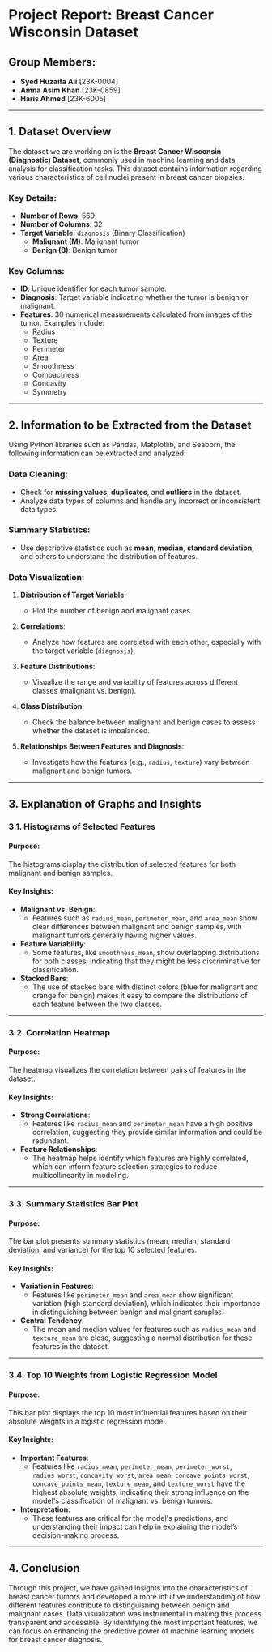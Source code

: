 # Project Report: Breast Cancer Wisconsin Dataset

## Group Members:
- **Syed Huzaifa Ali** [23K-0004]  
- **Amna Asim Khan** [23K-0859]  
- **Haris Ahmed** [23K-6005]  

---

## 1. Dataset Overview
The dataset we are working on is the **Breast Cancer Wisconsin (Diagnostic) Dataset**, commonly used in machine learning and data analysis for classification tasks. This dataset contains information regarding various characteristics of cell nuclei present in breast cancer biopsies.

### Key Details:
- **Number of Rows**: 569  
- **Number of Columns**: 32  
- **Target Variable**: `diagnosis` (Binary Classification)  
  - **Malignant (M)**: Malignant tumor  
  - **Benign (B)**: Benign tumor  

### Key Columns:
- **ID**: Unique identifier for each tumor sample.  
- **Diagnosis**: Target variable indicating whether the tumor is benign or malignant.  
- **Features**: 30 numerical measurements calculated from images of the tumor. Examples include:
  - Radius
  - Texture
  - Perimeter
  - Area
  - Smoothness
  - Compactness
  - Concavity
  - Symmetry

---

## 2. Information to be Extracted from the Dataset
Using Python libraries such as Pandas, Matplotlib, and Seaborn, the following information can be extracted and analyzed:

### Data Cleaning:
- Check for **missing values**, **duplicates**, and **outliers** in the dataset.  
- Analyze data types of columns and handle any incorrect or inconsistent data types.

### Summary Statistics:
- Use descriptive statistics such as **mean**, **median**, **standard deviation**, and others to understand the distribution of features.

### Data Visualization:
1. **Distribution of Target Variable**:  
   - Plot the number of benign and malignant cases.  

2. **Correlations**:  
   - Analyze how features are correlated with each other, especially with the target variable (`diagnosis`).  

3. **Feature Distributions**:  
   - Visualize the range and variability of features across different classes (malignant vs. benign).  

4. **Class Distribution**:  
   - Check the balance between malignant and benign cases to assess whether the dataset is imbalanced.

5. **Relationships Between Features and Diagnosis**:  
   - Investigate how the features (e.g., `radius`, `texture`) vary between malignant and benign tumors.

---

## 3. Explanation of Graphs and Insights

### 3.1. Histograms of Selected Features
#### Purpose:
The histograms display the distribution of selected features for both malignant and benign samples.

#### Key Insights:
- **Malignant vs. Benign**:  
  - Features such as `radius_mean`, `perimeter_mean`, and `area_mean` show clear differences between malignant and benign samples, with malignant tumors generally having higher values.  
- **Feature Variability**:  
  - Some features, like `smoothness_mean`, show overlapping distributions for both classes, indicating that they might be less discriminative for classification.  
- **Stacked Bars**:  
  - The use of stacked bars with distinct colors (blue for malignant and orange for benign) makes it easy to compare the distributions of each feature between the two classes.

---

### 3.2. Correlation Heatmap
#### Purpose:
The heatmap visualizes the correlation between pairs of features in the dataset.

#### Key Insights:
- **Strong Correlations**:  
  - Features like `radius_mean` and `perimeter_mean` have a high positive correlation, suggesting they provide similar information and could be redundant.  
- **Feature Relationships**:  
  - The heatmap helps identify which features are highly correlated, which can inform feature selection strategies to reduce multicollinearity in modeling.

---

### 3.3. Summary Statistics Bar Plot
#### Purpose:
The bar plot presents summary statistics (mean, median, standard deviation, and variance) for the top 10 selected features.

#### Key Insights:
- **Variation in Features**:  
  - Features like `perimeter_mean` and `area_mean` show significant variation (high standard deviation), which indicates their importance in distinguishing between benign and malignant samples.  
- **Central Tendency**:  
  - The mean and median values for features such as `radius_mean` and `texture_mean` are close, suggesting a normal distribution for these features in the dataset.

---

### 3.4. Top 10 Weights from Logistic Regression Model
#### Purpose:
This bar plot displays the top 10 most influential features based on their absolute weights in a logistic regression model.

#### Key Insights:
- **Important Features**:  
  - Features like `radius_mean`, `perimeter_mean`, `perimeter_worst`, `radius_worst`, `concavity_worst`, `area_mean`, `concave_points_worst`, `concave_points_mean`, `texture_mean`, and `texture_worst` have the highest absolute weights, indicating their strong influence on the model's classification of malignant vs. benign tumors.  
- **Interpretation**:  
  - These features are critical for the model's predictions, and understanding their impact can help in explaining the model’s decision-making process.

---

## 4. Conclusion
Through this project, we have gained insights into the characteristics of breast cancer tumors and developed a more intuitive understanding of how different features contribute to distinguishing between benign and malignant cases. Data visualization was instrumental in making this process transparent and accessible. By identifying the most important features, we can focus on enhancing the predictive power of machine learning models for breast cancer diagnosis.
